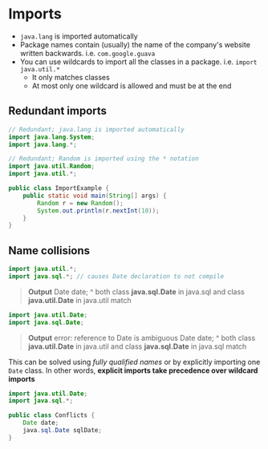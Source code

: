 # Imports

- `java.lang` is imported automatically
- Package names contain (usually) the name of the company's website written backwards. i.e. `com.google.guava`
- You can use wildcards to import all the classes in a package. i.e. `import java.util.*`
  - It only matches classes
  - At most only one wildcard is allowed and must be at the end

## Redundant imports

``` java
// Redundant; java.lang is imported automatically
import java.lang.System;
import java.lang.*;

// Redundant; Random is imported using the * notation
import java.util.Random;
import java.util.*;

public class ImportExample {
    public static void main(String[] args) {
        Random r = new Random();
        System.out.println(r.nextInt(10));
    }
}
```

## Name collisions

``` java
import java.util.*;
import java.sql.*; // causes Date declaration to not compile
```

> **Output**
> Date date;
> ^
> both class **java.sql.Date** in java.sql and class **java.util.Date** in java.util match

``` java
import java.util.Date;
import java.sql.Date;
```

> **Output**
> error: reference to Date is ambiguous
> Date date;
> ^
> both class **java.util.Date** in java.util and class **java.sql.Date** in java.sql match

This can be solved using *fully qualified names* or by explicitly importing one `Date` class. In other words, **explicit imports take precedence over wildcard imports**

``` java
import java.util.Date;
import java.sql.*;

public class Conflicts {
    Date date;
    java.sql.Date sqlDate;
}
```
